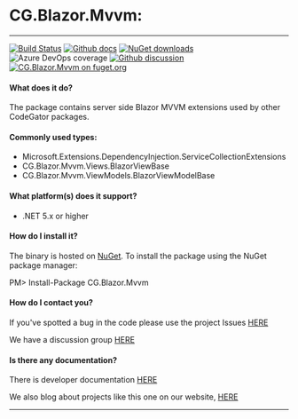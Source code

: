 # CG.Blazor.Mvvm: 

---
[![Build Status](https://dev.azure.com/codegator/CG.Blazor.Mvvm/_apis/build/status/CodeGator.CG.Blazor.Mvvm?branchName=main)](https://dev.azure.com/codegator/CG.Blazor.Mvvm/_build/latest?definitionId=68&branchName=main)
[![Github docs](https://img.shields.io/static/v1?label=Documentation&message=online&color=blue)](https://codegator.github.io/CG.Blazor.Mvvm/index.html)
[![NuGet downloads](https://img.shields.io/nuget/dt/CG.Blazor.Mvvm.svg?style=flat)](https://nuget.org/packages/CG.Blazor.Mvvm)
![Azure DevOps coverage](https://img.shields.io/azure-devops/coverage/codegator/CG.Blazor.Mvvm/68)
[![Github discussion](https://img.shields.io/badge/Discussion-online-blue)](https://github.com/CodeGator/CG.Blazor.Mvvm/discussions)
[![CG.Blazor.Mvvm on fuget.org](https://www.fuget.org/packages/CG.Blazor.Mvvm/badge.svg)](https://www.fuget.org/packages/CG.Blazor.Mvvm)

#### What does it do?
The package contains server side Blazor MVVM extensions used by other CodeGator packages.

#### Commonly used types:
* Microsoft.Extensions.DependencyInjection.ServiceCollectionExtensions
* CG.Blazor.Mvvm.Views.BlazorViewBase
* CG.Blazor.Mvvm.ViewModels.BlazorViewModelBase

#### What platform(s) does it support?
* .NET 5.x or higher

#### How do I install it?
The binary is hosted on [NuGet](https://www.nuget.org/packages/CG.Blazor.Mvvm). To install the package using the NuGet package manager:

PM> Install-Package CG.Blazor.Mvvm

#### How do I contact you?
If you've spotted a bug in the code please use the project Issues [HERE](https://github.com/CodeGator/CG.Blazor.Mvvm/issues)

We have a discussion group [HERE](https://github.com/CodeGator/CG.Blazor.Mvvm/discussions)

#### Is there any documentation?
There is developer documentation [HERE](https://codegator.github.io/CG.Blazor.Mvvm/)

We also blog about projects like this one on our website, [HERE](http://www.codegator.com)

---


